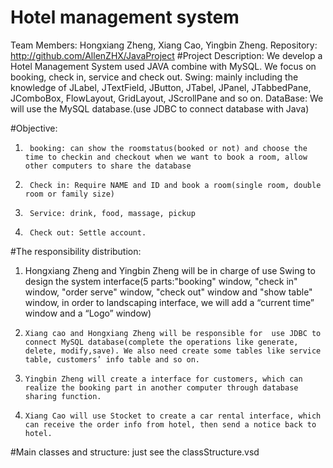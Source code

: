 # Hotel management system
Team Members: Hongxiang Zheng, Xiang Cao, Yingbin Zheng.
Repository: http://github.com/AllenZHX/JavaProject
#Project Description:
We develop a Hotel Management System used JAVA combine with MySQL. We focus on booking, check in, service and check out.
Swing:  mainly including the knowledge of JLabel, JTextField, JButton, JTabel, JPanel, JTabbedPane, JComboBox, FlowLayout, GridLayout, JScrollPane and so on.
DataBase: We will use the MySQL database.(use JDBC to connect database with Java)

#Objective:
1.      booking: can show the roomstatus(booked or not) and choose the time to checkin and checkout when we want to book a room, allow other computers to share the database
2.      Check in: Require NAME and ID and book a room(single room, double room or family size)
2.      Service: drink, food, massage, pickup
3.      Check out: Settle account.

#The responsibility distribution:
1.    Hongxiang Zheng and Yingbin Zheng will be in charge of  use Swing to design the system interface(5 parts:"booking" window, "check in" window, "order serve" window, "check out" window and "show table" window, in order to  landscaping interface, we will add a “current time” window and a “Logo” window)
2.     Xiang cao and Hongxiang Zheng will be responsible for  use JDBC to connect MySQL database(complete the operations like generate, delete, modify,save). We also need create some tables like service table, customers’ info table and so on.
3.     Yingbin Zheng will create a interface for customers, which can realize the booking part in another computer through database sharing function.
4.     Xiang Cao will use Stocket to create a car rental interface, which can receive the order info from hotel, then send a notice back to hotel.

#Main classes and structure:
just see the classStructure.vsd


